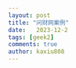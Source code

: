 ```yaml
---
layout: post
title: "问财网案例"
date:   2023-12-2
tags: [geek2]
comments: true
author: kaxiu808  
---
```


<!--stackedit_data:
eyJoaXN0b3J5IjpbOTE3Nzc3NjYwXX0=
-->